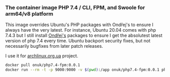 ### The container image PHP 7.4 / CLI, FPM, and Swoole for arm64/v8 platform

This image overrides Ubuntu's PHP packages with Ondřej's to ensure I always have the very latest. For instance, Ubuntu 20.04 comes with php 7.4.3 but I still install 
[Ondřej's](https://github.com/oerdnj/deb.sury.org) packages to ensure I get the absolutest latest version of php 7.4 every time. Ubuntu backport security fixes, but not necessarily bugfixes from later patch releases.

I use it for [archlinux.org.ua](https://archlinux.org.ua) project.

```bash
docker pull onuk/php7.4-fpm:0.0.1
docker run --rm -t -p 9000:9000 -v $(pwd):/app onuk/php7.4-fpm:0.0.1 php
```
